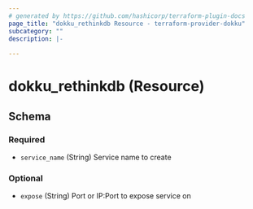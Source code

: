 ```yaml
---
# generated by https://github.com/hashicorp/terraform-plugin-docs
page_title: "dokku_rethinkdb Resource - terraform-provider-dokku"
subcategory: ""
description: |-
  
---
```


# dokku_rethinkdb (Resource)





<!-- schema generated by tfplugindocs -->
## Schema

### Required

- `service_name` (String) Service name to create

### Optional

- `expose` (String) Port or IP:Port to expose service on
